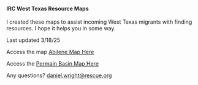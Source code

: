#### IRC West Texas Resource Maps

I created these maps to assist incoming West Texas migrants with finding resources. I hope it helps you in some way. 

Last updated 3/18/25

Access the map [Abilene Map Here](https://ircdanielwright.github.io/map.htm)

Access the [Permain Basin Map Here](https://ircdanielwright.github.io/pbmap.htm)

Any questions? 
daniel.wright@rescue.org
